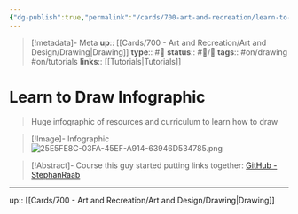 ```yaml
---
{"dg-publish":true,"permalink":"/cards/700-art-and-recreation/learn-to-draw-infographic/","title":"Learn to Draw Infographic"}
---
```


> [!metadata]- Meta
> **up**:: [[Cards/700 - Art and Recreation/Art and Design/Drawing\|Drawing]]
> **type**:: #📝 
> **status**:: #📝/🌲 
> **tags**::  #on/drawing #on/tutorials 
> **links**:: [[Tutorials\|Tutorials]]


# Learn to Draw Infographic

> Huge infographic of resources and curriculum to learn how to draw

> [!Image]- Infographic
> ![25E5FE8C-03FA-45EF-A914-63946D534785.png](/img/user/Extras/Attachments/25E5FE8C-03FA-45EF-A914-63946D534785.png)


> [!Abstract]- Course
> this guy started putting links together: [GitHub - StephanRaab](https://github.com/StephanRaab/Art_Curriculum)

---
up:: [[Cards/700 - Art and Recreation/Art and Design/Drawing\|Drawing]]

